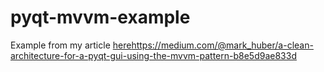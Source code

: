 # pyqt-mvvm-example

Example from my article [here](https://medium.com/@mark_huber/a-clean-architecture-for-a-pyqt-gui-using-the-mvvm-pattern-b8e5d9ae833d)https://medium.com/@mark_huber/a-clean-architecture-for-a-pyqt-gui-using-the-mvvm-pattern-b8e5d9ae833d
